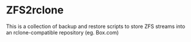 # ZFS2rclone
This is a collection of backup and restore scripts to store ZFS streams into an rclone-compatible repository (eg. Box.com)
